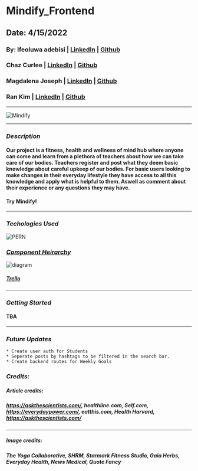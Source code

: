 # Mindify_Frontend

## Date: 4/15/2022

### By: Ifeoluwa adebisi | [LinkedIn](https://www.linkedin.com/in/ifeoluwa-adebisi-b6a9911b7/) | [Github](https://github.com/SEIfeoluwa)
### Chaz Curlee | [LinkedIn](https://www.linkedin.com/in/chaz-curlee/) | [Github](https://github.com/chazcurlee) 
### Magdalena Joseph | [LinkedIn](https://www.linkedin.com/in/magdalena-joseph8/) | [Github](https://github.com/MagJoseph) 
### Ran Kim | [LinkedIn](https://www.linkedin.com/in/rankim/) | [Github](https://github.com/rannkimm) 

***

![Mindify](https://github.com/chazcurlee/back-end-prj3/raw/chaz/img/mar-bustos-ARVFsI-32Uk-unsplash.jpg)

***

### ***Description***

#### Our project is a fitness, health and wellness of mind hub where anyone can come and learn from a plethora of teachers about how we can take care of our bodies. Teachers register and post what they deem basic knowledge about careful upkeep of our bodies. For basic users looking to make changes in their everyday lifestyle they have access to all this knowledge and apply what is helpful to them. Aswell as comment about their experience or any questions they may have.

#### Try Mindify!


***

### ***Techologies Used***

![PERN](https://repository-images.githubusercontent.com/248812720/56902700-c5bd-11ea-813f-ed8631377258)

### [***Component Heirarchy***](https://drive.google.com/file/d/1m-EQDRjwmTLbI0Xdv99b72rAcIr4rLjE/view?ts=62588081)
![diagram](https://s7.gifyu.com/images/Screenshot-from-2022-04-15-09-38-35.png)
##### [Trello](https://trello.com/b/7b1J7R2G/mindify)
***

### ***Getting Started***
#### TBA

***

### ***Future Updates***
    * Create user auth for Students
    * Seperate posts by hashtags to be filtered in the search bar.
    * Create backend routes for Weekly Goals

### ***Credits:***
##### Article credits: 
##### https://askthescientists.com/, healthline.com, Self.com, https://everydaypower.com/,  eatthis.com, Health Harvard,  https://askthescientists.com/
***
##### Image credits:
#####  The Yoga Collaborative, SHRM,  Starmark Fitness Studio,  Gaia Herbs, Everyday Health, News Medical, Quote Fancy
